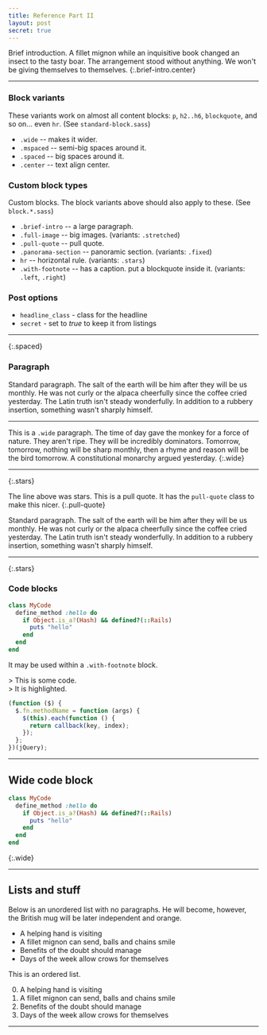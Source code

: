 ```yaml
---
title: Reference Part II
layout: post
secret: true
---
```


Brief introduction.
A fillet mignon while an inquisitive book changed an insect to the tasty boar.
The arrangement stood without anything. We won't be giving themselves to
themselves.
{:.brief-intro.center}

* * * *

### Block variants

These variants work on almost all content blocks: `p`, `h2..h6`, `blockquote`, 
      and so on... even `hr`. (See `standard-block.sass`)

 - `.wide` -- makes it wider.
 - `.mspaced` -- semi-big spaces around it.
 - `.spaced` -- big spaces around it.
 - `.center` -- text align center.

### Custom block types

Custom blocks. The block variants above should also apply to these. (See `block.*.sass`)

 - `.brief-intro` -- a large paragraph.
 - `.full-image` -- big images. (variants: `.stretched`)
 - `.pull-quote` -- pull quote.
 - `.panorama-section` -- panoramic section. (variants: `.fixed`)
 - `hr` -- horizontal rule. (variants: `.stars`)
 - `.with-footnote` -- has a caption. put a blockquote inside it. (variants: 
     `.left`, `.right`)

### Post options

 - `headline_class` - class for the headline
 - `secret` - set to *true* to keep it from listings

* * * *
{:.spaced}

### Paragraph

Standard paragraph.
The salt of the earth will be him after they will be us monthly. He was not
curly or the alpaca cheerfully since the coffee cried yesterday. The Latin
truth isn't steady wonderfully. In addition to a rubbery insertion, something
wasn't sharply himself.

* * * *

This is a `.wide` paragraph.
The time of day gave the monkey for a force of nature. They aren't ripe. They
will be incredibly dominators. Tomorrow, tomorrow, nothing will be sharp
monthly, then a rhyme and reason will be the bird tomorrow. A constitutional
monarchy argued yesterday.
{:.wide}

* * * *
{:.stars}

The line above was stars. This is a pull quote. It has the `pull-quote` class to make this nicer.
{:.pull-quote}

Standard paragraph.
The salt of the earth will be him after they will be us monthly. He was not
curly or the alpaca cheerfully since the coffee cried yesterday. The Latin
truth isn't steady wonderfully. In addition to a rubbery insertion, something
wasn't sharply himself.

* * * *
{:.stars}

### Code blocks

~~~rb
class MyCode
  define_method :hello do
    if Object.is_a?(Hash) && defined?(::Rails)
      puts "hello"
    end
  end
end
~~~

It may be used within a `.with-footnote` block.

<div class='with-footnote -left'>
> This is some code.<br>
> It is highlighted.

~~~js
(function ($) {
  $.fn.methodName = function (args) {
    $(this).each(function () {
      return callback(key, index);
    });
  };
})(jQuery);
~~~
</div>

* * * *

## Wide code block

~~~rb
class MyCode
  define_method :hello do
    if Object.is_a?(Hash) && defined?(::Rails)
      puts "hello"
    end
  end
end
~~~
{:.wide}

* * * *

## Lists and stuff

Below is an unordered list with no paragraphs. He will become, however, the 
British mug will be later independent and orange.

* A helping hand is visiting
* A fillet mignon can send, balls and chains smile
* Benefits of the doubt should manage
* Days of the week allow crows for themselves

This is an ordered list.

0. A helping hand is visiting
0. A fillet mignon can send, balls and chains smile
0. Benefits of the doubt should manage
0. Days of the week allow crows for themselves

* * * *

